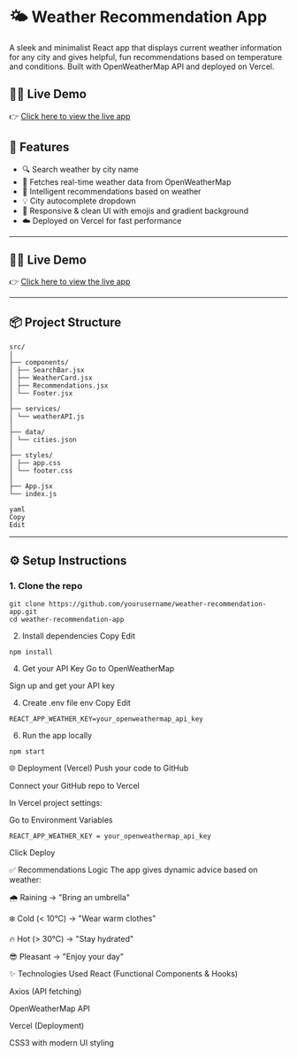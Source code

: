 # 🌤️ Weather Recommendation App

A sleek and minimalist React app that displays current weather information for any city and gives helpful, fun recommendations based on temperature and conditions. Built with OpenWeatherMap API and deployed on Vercel.

## 🧑‍💻 Live Demo

👉 [Click here to view the live app](https://weather-recommendation-app.vercel.app/https://weather-recommendation-app.vercel.app/)  


## 🚀 Features

- 🔍 Search weather by city name
- 📡 Fetches real-time weather data from OpenWeatherMap
- 🎯 Intelligent recommendations based on weather 
- 💡 City autocomplete dropdown
- 📱 Responsive & clean UI with emojis and gradient background
- ☁️ Deployed on Vercel for fast performance

---

## 🧑‍💻 Live Demo

👉 [Click here to view the live app](https://weather-recommendation-app.vercel.app/https://weather-recommendation-app.vercel.app/)  


---

## 📦 Project Structure
```
src/
│
├── components/
│ ├── SearchBar.jsx
│ ├── WeatherCard.jsx
│ ├── Recommendations.jsx
│ └── Footer.jsx
│
├── services/
│ └── weatherAPI.js
│
├── data/
│ └── cities.json
│
├── styles/
│ ├── app.css
│ └── footer.css
│
├── App.jsx
└── index.js

yaml
Copy
Edit
```
---

## ⚙️ Setup Instructions

### 1. Clone the repo

```
git clone https://github.com/yourusername/weather-recommendation-app.git
cd weather-recommendation-app

```

2. Install dependencies
Copy
Edit
```
npm install
```

4. Get your API Key
Go to OpenWeatherMap

Sign up and get your API key

4. Create .env file
env
Copy
Edit
```
REACT_APP_WEATHER_KEY=your_openweathermap_api_key
```
6. Run the app locally
```
npm start
```

🌐 Deployment (Vercel)
Push your code to GitHub

Connect your GitHub repo to Vercel

In Vercel project settings:

Go to Environment Variables
```
REACT_APP_WEATHER_KEY = your_openweathermap_api_key
```

Click Deploy

✅ Recommendations Logic
The app gives dynamic advice based on weather:

🌧️ Raining → "Bring an umbrella"

❄️ Cold (< 10°C) → "Wear warm clothes"

🔥 Hot (> 30°C) → "Stay hydrated"

😎 Pleasant → "Enjoy your day"

✨ Technologies Used
React (Functional Components & Hooks)

Axios (API fetching)

OpenWeatherMap API

Vercel (Deployment)

CSS3 with modern UI styling

